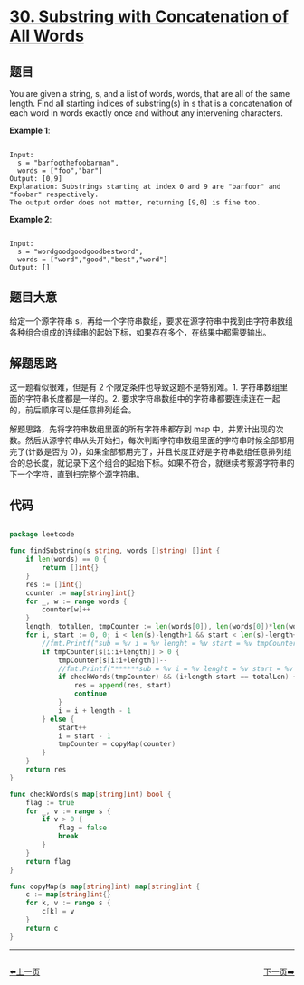 # [30. Substring with Concatenation of All Words](https://leetcode.com/problems/substring-with-concatenation-of-all-words/)

## 题目

You are given a string, s, and a list of words, words, that are all of the same length. Find all starting indices of substring(s) in s that is a concatenation of each word in words exactly once and without any intervening characters.

**Example 1**:

```

Input:
  s = "barfoothefoobarman",
  words = ["foo","bar"]
Output: [0,9]
Explanation: Substrings starting at index 0 and 9 are "barfoor" and "foobar" respectively.
The output order does not matter, returning [9,0] is fine too.

```

**Example 2**:

```

Input:
  s = "wordgoodgoodgoodbestword",
  words = ["word","good","best","word"]
Output: []

```

## 题目大意

给定一个源字符串 s，再给一个字符串数组，要求在源字符串中找到由字符串数组各种组合组成的连续串的起始下标，如果存在多个，在结果中都需要输出。

## 解题思路

这一题看似很难，但是有 2 个限定条件也导致这题不是特别难。1. 字符串数组里面的字符串长度都是一样的。2. 要求字符串数组中的字符串都要连续连在一起的，前后顺序可以是任意排列组合。

解题思路，先将字符串数组里面的所有字符串都存到 map 中，并累计出现的次数。然后从源字符串从头开始扫，每次判断字符串数组里面的字符串时候全部都用完了(计数是否为 0)，如果全部都用完了，并且长度正好是字符串数组任意排列组合的总长度，就记录下这个组合的起始下标。如果不符合，就继续考察源字符串的下一个字符，直到扫完整个源字符串。

## 代码

```go

package leetcode

func findSubstring(s string, words []string) []int {
	if len(words) == 0 {
		return []int{}
	}
	res := []int{}
	counter := map[string]int{}
	for _, w := range words {
		counter[w]++
	}
	length, totalLen, tmpCounter := len(words[0]), len(words[0])*len(words), copyMap(counter)
	for i, start := 0, 0; i < len(s)-length+1 && start < len(s)-length+1; i++ {
		//fmt.Printf("sub = %v i = %v lenght = %v start = %v tmpCounter = %v totalLen = %v\n", s[i:i+length], i, length, start, tmpCounter, totalLen)
		if tmpCounter[s[i:i+length]] > 0 {
			tmpCounter[s[i:i+length]]--
			//fmt.Printf("******sub = %v i = %v lenght = %v start = %v tmpCounter = %v totalLen = %v\n", s[i:i+length], i, length, start, tmpCounter, totalLen)
			if checkWords(tmpCounter) && (i+length-start == totalLen) {
				res = append(res, start)
				continue
			}
			i = i + length - 1
		} else {
			start++
			i = start - 1
			tmpCounter = copyMap(counter)
		}
	}
	return res
}

func checkWords(s map[string]int) bool {
	flag := true
	for _, v := range s {
		if v > 0 {
			flag = false
			break
		}
	}
	return flag
}

func copyMap(s map[string]int) map[string]int {
	c := map[string]int{}
	for k, v := range s {
		c[k] = v
	}
	return c
}


```




----------------------------------------------
<div style="display: flex;justify-content: space-between;align-items: center;">
<p><a href="https://books.halfrost.com/leetcode/ChapterFour/0001~0099/0029.Divide-Two-Integers/">⬅️上一页</a></p>
<p><a href="https://books.halfrost.com/leetcode/ChapterFour/0001~0099/0033.Search-in-Rotated-Sorted-Array/">下一页➡️</a></p>
</div>
